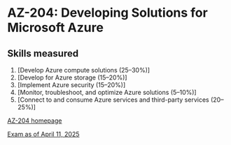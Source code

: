 # AZ-204: Developing Solutions for Microsoft Azure

## Skills measured

1. [Develop Azure compute solutions (25–30%)]
1. [Develop for Azure storage (15–20%)]
1. [Implement Azure security (15–20%)]
1. [Monitor, troubleshoot, and optimize Azure solutions (5–10%)]
1. [Connect to and consume Azure services and third-party services (20–25%)]

[AZ-204 homepage](https://learn.microsoft.com/en-us/credentials/certifications/azure-developer/)

[Exam as of April 11, 2025](AZ-204-Developing-Solutions-for-Microsoft-Azure-2025-04-21.pdf)